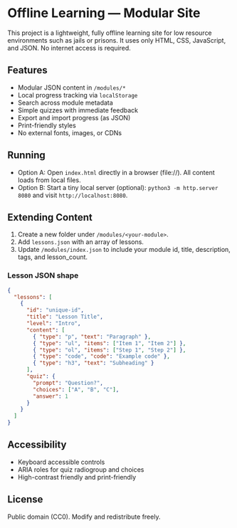 # Offline Learning — Modular Site

This project is a lightweight, fully offline learning site for low resource environments such as jails or prisons. It uses only HTML, CSS, JavaScript, and JSON. No internet access is required.

## Features
- Modular JSON content in `/modules/*`
- Local progress tracking via `localStorage`
- Search across module metadata
- Simple quizzes with immediate feedback
- Export and import progress (as JSON)
- Print-friendly styles
- No external fonts, images, or CDNs

## Running
- Option A: Open `index.html` directly in a browser (file://). All content loads from local files.
- Option B: Start a tiny local server (optional): `python3 -m http.server 8080` and visit `http://localhost:8080`.

## Extending Content
1. Create a new folder under `/modules/<your-module>`.
2. Add `lessons.json` with an array of lessons.
3. Update `/modules/index.json` to include your module id, title, description, tags, and lesson_count.

### Lesson JSON shape
```json
{
  "lessons": [
    {
      "id": "unique-id",
      "title": "Lesson Title",
      "level": "Intro",
      "content": [
        { "type": "p", "text": "Paragraph" },
        { "type": "ul", "items": ["Item 1", "Item 2"] },
        { "type": "ol", "items": ["Step 1", "Step 2"] },
        { "type": "code", "code": "Example code" },
        { "type": "h3", "text": "Subheading" }
      ],
      "quiz": {
        "prompt": "Question?",
        "choices": ["A", "B", "C"],
        "answer": 1
      }
    }
  ]
}
```

## Accessibility
- Keyboard accessible controls
- ARIA roles for quiz radiogroup and choices
- High-contrast friendly and print-friendly

## License
Public domain (CC0). Modify and redistribute freely.

